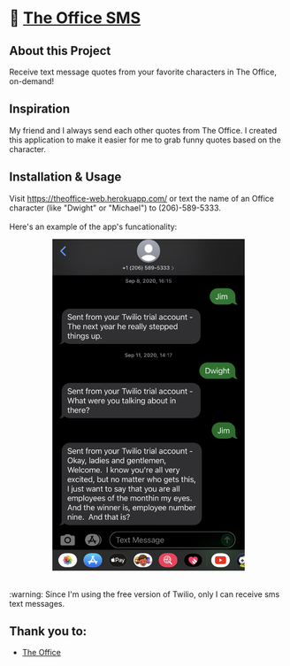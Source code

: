 # 🏢 [The Office SMS](https://theoffice-web.herokuapp.com/)

## About this Project

Receive text message quotes from your favorite characters in The Office, on-demand!

## Inspiration
My friend and I always send each other quotes from The Office. I created this application to make it easier for me to grab funny quotes based on the character.

## Installation & Usage
Visit https://theoffice-web.herokuapp.com/ or text the name of an Office character (like "Dwight" or "Michael") to (206)-589-5333.
<br>
<br>
Here's an example of the app's funcationality:
<br>

<p align="center"><img src="example.jpeg" height="600"></p>

<br>
:warning: Since I'm using the free version of Twilio, only I can receive sms text messages.


## Thank you to:
* [The Office](https://www.officequotes.net/)
